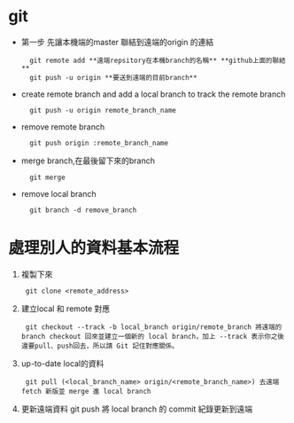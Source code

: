 git
===
- 第一步
先讓本機端的master 聯結到遠端的origin 的連結

        git remote add **遠端repsitory在本機branch的名稱** **github上面的聯結**
        git push -u origin **要送到遠端的目前branch**


- create remote branch and add a local branch to track the remote branch

        git push -u origin remote_branch_name
  
- remove remote branch

        git push origin :remote_branch_name
    
- merge branch,在最後留下來的branch 

        git merge 
    
- remove local branch

        git branch -d remove_branch
    
    
    
處理別人的資料基本流程
======================
1. 複製下來

        git clone <remote_address>
2. 建立local 和 remote 對應        
     
        git checkout --track -b local_branch origin/remote_branch 將遠端的 branch checkout 回來並建立一個新的 local branch，加上 --track 表示你之後還要pull、push回去，所以請 Git 記住對應關係。

3. up-to-date local的資料
       
        git pull (<local_branch_name> origin/<remote_branch_name>) 去遠端 fetch 新版並 merge 進 local branch
        
4. 更新遠端資料
        git push 將 local branch 的 commit 紀錄更新到遠端

    
    
